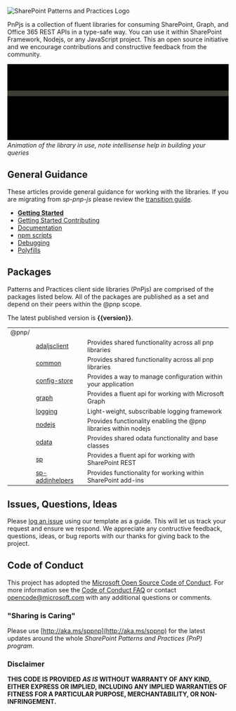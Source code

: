 ![SharePoint Patterns and Practices Logo](https://devofficecdn.azureedge.net/media/Default/PnP/sppnp.png)

PnPjs is a collection of fluent libraries for consuming SharePoint, Graph, and Office 365 REST APIs in a type-safe way. You can use it within SharePoint Framework, Nodejs, or any JavaScript project. This an open source initiative and we encourage contributions and constructive feedback from the community.

![Fluent API in action](img/PnPJS_FluentAPI.gif)
_Animation of the library in use, note intellisense help in building your queries_

## General Guidance

These articles provide general guidance for working with the libraries. If you are migrating from _sp-pnp-js_ please review the [transition guide](transition-guide.md).

* **[Getting Started](getting-started.md)**
* [Getting Started Contributing](getting-started-dev.md)
* [Documentation](documentation.md)
* [npm scripts](npm-scripts.md)
* [Debugging](debugging.md)
* [Polyfills](concepts/polyfill.md)

## Packages

Patterns and Practices client side libraries (PnPjs) are comprised of the packages listed below. All of the packages are published as a set and depend on their peers within the @pnp scope.

The latest published version is **{{version}}**.

|     ||  | 
| ---| -------------|-------------|
| @pnp/| | | 
|| [adaljsclient](adaljsclient/index.md)  | Provides shared functionality across all pnp libraries | 
|| [common](common/index.md)  | Provides shared functionality across all pnp libraries | 
|| [config-store](config-store/index.md) | Provides a way to manage configuration within your application | 
|| [graph](graph/index.md) | Provides a fluent api for working with Microsoft Graph |
|| [logging](logging/index.md) | Light-weight, subscribable logging framework |
|| [nodejs](nodejs/index.md) | Provides functionality enabling the @pnp libraries within nodejs |
|| [odata](odata/index.md) | Provides shared odata functionality and base classes |
|| [sp](sp/index.md) | Provides a fluent api for working with SharePoint REST |
|| [sp-addinhelpers](sp-addinhelpers/index.md) | Provides functionality for working within SharePoint add-ins |

## Issues, Questions, Ideas

Please [log an issue](https://github.com/pnp/pnpjs/issues) using our template as a guide. This will let us track your request and ensure we respond. We appreciate any contructive feedback, questions, ideas, or bug reports with our thanks for giving back to the project.


## Code of Conduct
This project has adopted the [Microsoft Open Source Code of Conduct](https://opensource.microsoft.com/codeofconduct/). For more information see the [Code of Conduct FAQ](https://opensource.microsoft.com/codeofconduct/faq/) or contact [opencode@microsoft.com](mailto:opencode@microsoft.com) with any additional questions or comments.

### "Sharing is Caring"

Please use [http://aka.ms/sppnp](http://aka.ms/sppnp) for the latest updates around the whole *SharePoint Patterns and Practices (PnP) program*.

### Disclaimer
**THIS CODE IS PROVIDED *AS IS* WITHOUT WARRANTY OF ANY KIND, EITHER EXPRESS OR IMPLIED, INCLUDING ANY IMPLIED WARRANTIES OF FITNESS FOR A PARTICULAR PURPOSE, MERCHANTABILITY, OR NON-INFRINGEMENT.**
